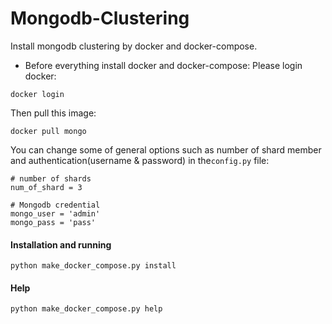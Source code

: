 # Mongodb-Clustering
Install mongodb clustering by docker and docker-compose.

* Before everything install docker and docker-compose:
Please login docker:
```
docker login
```
Then pull this image:
```
docker pull mongo
```

You can change some of general options such as number of shard member and authentication(username & password) in the`config.py` file:
```
# number of shards
num_of_shard = 3

# Mongodb credential
mongo_user = 'admin'
mongo_pass = 'pass'
```

#### Installation and running
```
python make_docker_compose.py install
```

#### Help
```
python make_docker_compose.py help
```
